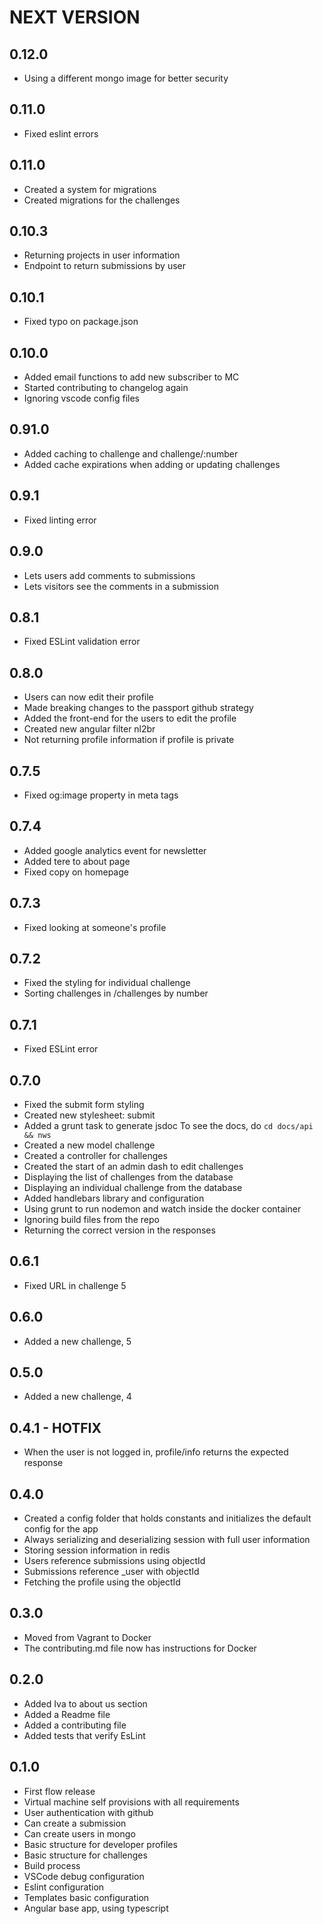 # NEXT VERSION

## 0.12.0
- Using a different mongo image for better security

## 0.11.0
- Fixed eslint errors

## 0.11.0
- Created a system for migrations
- Created migrations for the challenges

## 0.10.3
- Returning projects in user information
- Endpoint to return submissions by user

## 0.10.1
- Fixed typo on package.json

## 0.10.0
- Added email functions to add new subscriber to MC
- Started contributing to changelog again
- Ignoring vscode config files

## 0.91.0

- Added caching to challenge and challenge/:number
- Added cache expirations when adding or updating challenges

## 0.9.1

- Fixed linting error

## 0.9.0

- Lets users add comments to submissions
- Lets visitors see the comments in a submission

## 0.8.1

- Fixed ESLint validation error

## 0.8.0

- Users can now edit their profile
- Made breaking changes to the passport github strategy
- Added the front-end for the users to edit the profile
- Created new angular filter nl2br
- Not returning profile information if profile is private

## 0.7.5

- Fixed og:image property in meta tags

## 0.7.4

- Added google analytics event for newsletter
- Added tere to about page
- Fixed copy on homepage

## 0.7.3

- Fixed looking at someone's profile

## 0.7.2

- Fixed the styling for individual challenge
- Sorting challenges in /challenges by number

## 0.7.1

- Fixed ESLint error

## 0.7.0

- Fixed the submit form styling
- Created new stylesheet: submit
- Added a grunt task to generate jsdoc
  To see the docs, do `cd docs/api && nws`
- Created a new model challenge
- Created a controller for challenges
- Created the start of an admin dash to edit challenges
- Displaying the list of challenges from the database
- Displaying an individual challenge from the database
- Added handlebars library and configuration
- Using grunt to run nodemon and watch inside the docker container
- Ignoring build files from the repo
- Returning the correct version in the responses

## 0.6.1

- Fixed URL in challenge 5

## 0.6.0

- Added a new challenge, 5

## 0.5.0

- Added a new challenge, 4

## 0.4.1 - HOTFIX

- When the user is not logged in, profile/info returns the expected response

## 0.4.0

- Created a config folder that holds constants and initializes the default config for the app
- Always serializing and deserializing session with full user information
- Storing session information in redis
- Users reference submissions using objectId
- Submissions reference _user with objectId
- Fetching the profile using the objectId

## 0.3.0

- Moved from Vagrant to Docker
- The contributing.md file now has instructions for Docker

## 0.2.0

- Added Iva to about us section
- Added a Readme file
- Added a contributing file
- Added tests that verify EsLint

## 0.1.0

- First flow release
- Virtual machine self provisions with all requirements
- User authentication with github
- Can create a submission
- Can create users in mongo
- Basic structure for developer profiles
- Basic structure for challenges
- Build process
- VSCode debug configuration
- Eslint configuration
- Templates basic configuration
- Angular base app, using typescript

